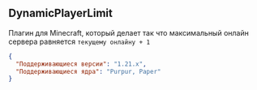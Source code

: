 ## DynamicPlayerLimit
Плагин для Minecraft, который делает так что максимальный онлайн сервера равняется `текущему онлайну + 1`
```json
{
  "Поддерживающиеся версии": "1.21.x",
  "Поддерживающиеся ядра": "Purpur, Paper"
}

